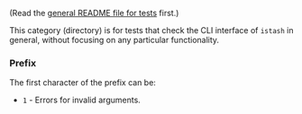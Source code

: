 (Read the [general README file for tests](../README.md) first.)

This category (directory) is for tests that check the CLI interface of `istash` in general, without focusing on any particular functionality.


### Prefix
The first character of the prefix can be:
- `1` - Errors for invalid arguments.
